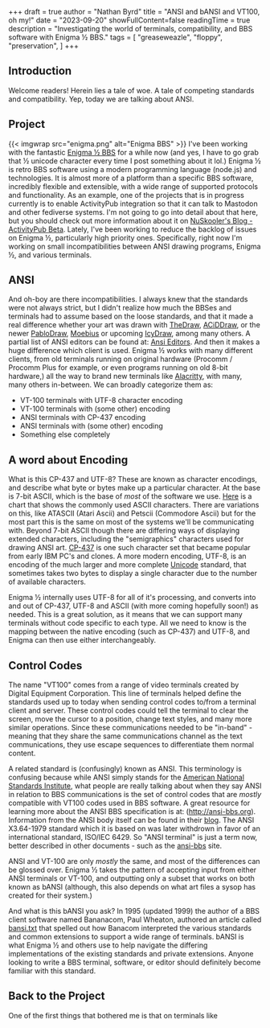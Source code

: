 +++
draft = true
author = "Nathan Byrd"
title = "ANSI and bANSI and VT100, oh my!"
date = "2023-09-20"
showFullContent=false
readingTime = true
description = "Investigating the world of terminals, compatibility, and BBS software with Enigma ½ BBS."
tags = [
    "greaseweazle",
    "floppy",
    "preservation",
]
+++

## Introduction

Welcome readers! Herein lies a tale of woe. A tale of competing standards and compatibility. Yep, today we are talking about ANSI.

<!-- more -->

## Project

{{< imgwrap src="enigma.png" alt="Enigma BBS" >}}
I've been working with the fantastic [Enigma ½ BBS](https://enigma-bbs.github.io/) for a while now (and yes, I have to go grab that ½ unicode character every time I post something about it lol.) Enigma ½ is retro BBS software using a modern programming language (node.js) and technologies. It is almost more of a platform than a specific BBS software, incredibly flexible and extensible, with a wide range of supported protocols and functionality. As an example, one of the projects that is in progress currently is to enable ActivityPub integration so that it can talk to Mastodon and other fediverse systems. I'm not going to go into detail about that here, but you should check out more information about it on [NuSkooler's Blog - ActivityPub Beta](https://l33t.codes/2023/04/20/ActivityPub-Beta-on-Xibalba-BBS/). Lately, I've been working to reduce the backlog of issues on Enigma ½, particularly high priority ones. Specifically, right now I'm working on small incompatibilities between ANSI drawing programs, Enigma ½, and various terminals.

## ANSI

And oh-boy are there incompatibilities. I always knew that the standards were not always strict, but I didn't realize how much the BBSes and terminals had to assume based on the loose standards, and that it made a real difference whether your art was drawn with [TheDraw](http://www.syaross.org/thedraw/), [ACiDDraw](https://www.acid.org/apps/apps.html), or the newer [PabloDraw](https://github.com/cwensley/pablodraw), [Moebius](https://blocktronics.github.io/moebius/) or upcoming [IcyDraw](https://github.com/mkrueger/icy_draw), among many others. A partial list of ANSI editors can be found at: [Ansi Editors](http://wiki.synchro.net/resource:ansi_editors). And then it makes a huge difference which client is used. Enigma ½ works with many different clients, from old terminals running on original hardware (Procomm / Procomm Plus for example, or even programs running on old 8-bit hardware,) all the way to brand new terminals like [Alacritty](https://github.com/alacritty/alacritty), with many, many others in-between. We can broadly categorize them as:

* VT-100 terminals with UTF-8 character encoding
* VT-100 terminals with (some other) encoding
* ANSI terminals with CP-437 encoding
* ANSI terminals with (some other) encoding
* Something else completely

## A word about Encoding

What is this CP-437 and UTF-8? These are known as character encodings, and describe what byte or bytes make up a particular character. At the base is 7-bit ASCII, which is the base of _most_ of the software we use. [Here](https://www.ascii-code.com/ASCII) is a chart that shows the commonly used ASCII characters. There are variations on this, like ATASCII (Atari Ascii) and Petscii (Commodore Ascii) but for the most part this is the same on most of the systems we'll be communicating with. Beyond 7-bit ASCII though there are differing ways of displaying extended characters, including the "semigraphics" characters used for drawing ANSI art. [CP-437](https://www.ascii-codes.com/) is one such character set that became popular from early IBM PC's and clones. A more modern encoding, UTF-8, is an encoding of the much larger and more complete [Unicode](https://unicode.org/charts/) standard, that sometimes takes two bytes to display a single character due to the number of available characters.

Enigma ½ internally uses UTF-8 for all of it's processing, and converts into and out of CP-437, UTF-8 and ASCII (with more coming hopefully soon!) as needed. This is a great solution, as it means that we can support many terminals without code specific to each type. All we need to know is the mapping between the native encoding (such as CP-437) and UTF-8, and Enigma can then use either interchangeably.

## Control Codes

The name "VT100" comes from a range of video terminals created by Digital Equipment Corporation. This line of terminals helped define the standards used up to today when sending control codes to/from a terminal client and server. These control codes could tell the terminal to clear the screen, move the cursor to a position, change text styles, and many more similar operations. Since these communications needed to be "in-band" - meaning that they share the same communications channel as the text communications, they use escape sequences to differentiate them normal content.

A related standard is (confusingly) known as ANSI. This terminology is confusing because while ANSI simply stands for the [American National Standards Institute](https://ansi.org/), what people are really talking about when they say ANSI in relation to BBS communications is the set of control codes that are _mostly_ compatible with VT100 codes used in BBS software. A great resource for learning more about the ANSI BBS specification is at: (http://ansi-bbs.org). Information from the ANSI body itself can be found in their [blog](https://blog.ansi.org/2019/10/ansi-art-ascii-art-iso-standards-x3-64/). The ANSI X3.64-1979 standard which it is based on was later withdrown in favor of an international standard, ISO/IEC 6429. So "ANSI terminal" is just a term now, better described in other documents - such as the [ansi-bbs](http://ansi-bbs.org) site.

ANSI and VT-100 are only _mostly_ the same, and most of the differences can be glossed over. Enigma ½ takes the pattern of accepting input from either ANSI terminals or VT-100, and outputting only a subset that works on both known as bANSI (although, this also depends on what art files a sysop has created for their system.)

And what is this bANSI you ask? In 1995 (updated 1999) the author of a BBS client software named Bananacom, Paul Wheaton, authored an article called [bansi.txt](http://www.ansi-bbs.org/BANSI/bansi.txt) that spelled out how Banacom interpreted the various standards and common extensions to support a wide range of terminals. bANSI is what Enigma ½ and others use to help navigate the differing implementations of the existing standards and private extensions. Anyone looking to write a BBS terminal, software, or editor should definitely become familiar with this standard.

## Back to the Project

One of the first things that bothered me is that on terminals like 